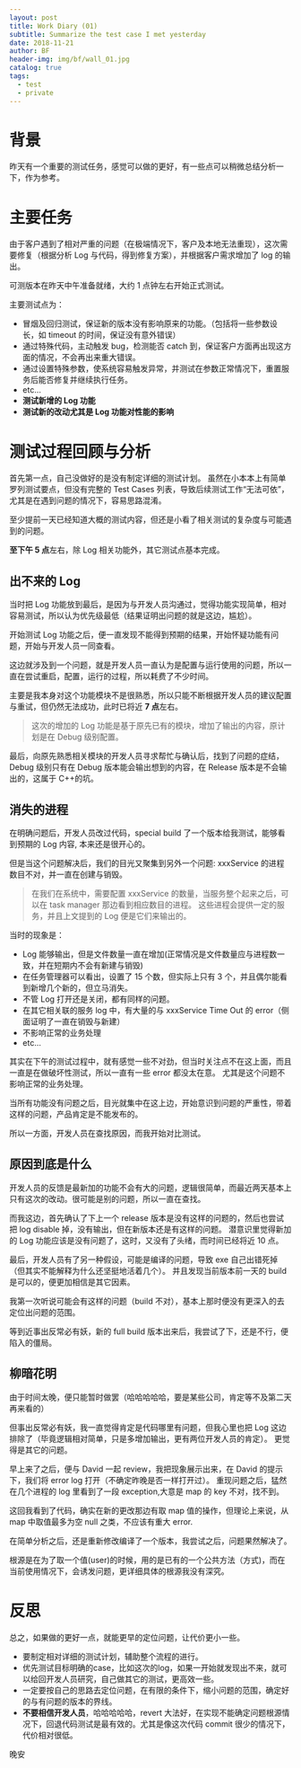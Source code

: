 ```yaml
---
layout: post
title: Work Diary (01)
subtitle: Summarize the test case I met yesterday
date: 2018-11-21
author: BF
header-img: img/bf/wall_01.jpg
catalog: true
tags:
  - test
  - private
---
```


# 背景

昨天有一个重要的测试任务，感觉可以做的更好，有一些点可以稍微总结分析一下，作为参考。
<!-- more -->
# 主要任务

由于客户遇到了相对严重的问题（在极端情况下，客户及本地无法重现），这次需要修复（根据分析 Log 与代码，得到修复方案），并根据客户需求增加了 log 的输出。

可测版本在昨天中午准备就绪，大约 1 点钟左右开始正式测试。

主要测试点为：

- 冒烟及回归测试，保证新的版本没有影响原来的功能。（包括将一些参数设长，如 timeout 的时间，保证没有意外错误）
- 通过特殊代码，主动触发 bug，检测能否 catch 到，保证客户方面再出现这方面的情况，不会再出来重大错误。
- 通过设置特殊参数，使系统容易触发异常，并测试在参数正常情况下，重置服务后能否修复并继续执行任务。
- etc...
- **测试新增的 Log 功能**
- **测试新的改动尤其是 Log 功能对性能的影响**

# 测试过程回顾与分析

首先第一点，自己没做好的是没有制定详细的测试计划。 虽然在小本本上有简单罗列测试要点，但没有完整的 Test Cases 列表，导致后续测试工作“无法可依”，尤其是在遇到问题的情况下，容易思路混淆。

至少提前一天已经知道大概的测试内容，但还是小看了相关测试的复杂度与可能遇到的问题。

**至下午 5 点**左右，除 Log 相关功能外，其它测试点基本完成。

## 出不来的 Log

当时把 Log 功能放到最后，是因为与开发人员沟通过，觉得功能实现简单，相对容易测试，所以认为优先级最低（结果证明出问题的就是这边，尴尬）。

开始测试 Log 功能之后，便一直发现不能得到预期的结果，开始怀疑功能有问题，开始与开发人员一同查看。

这边就涉及到一个问题，就是开发人员一直认为是配置与运行使用的问题，所以一直在尝试重启，配置，运行的过程，所以耗费了不少时间。

主要是我本身对这个功能模块不是很熟悉，所以只能不断根据开发人员的建议配置与重试，但仍然无法成功，此时已将近 **7 点**左右。

> 这次的增加的 Log 功能是基于原先已有的模块，增加了输出的内容，原计划是在 Debug 级别配置。

最后，向原先熟悉相关模块的开发人员寻求帮忙与确认后，找到了问题的症结，Debug 级别只有在 Debug 版本能会输出想到的内容，在 Release 版本是不会输出的，这属于 C++的坑。

## 消失的进程

在明确问题后，开发人员改过代码，special build 了一个版本给我测试，能够看到预期的 Log 内容, 本来还是很开心的。

但是当这个问题解决后，我们的目光又聚集到另外一个问题: xxxService 的进程数目不对，并一直在创建与销毁。

> 在我们在系统中，需要配置 xxxService 的数量，当服务整个起来之后，可以在 task manager 那边看到相应数目的进程。
> 这些进程会提供一定的服务，并且上文提到的 Log 便是它们来输出的。

当时的现象是：

- Log 能够输出，但是文件数量一直在增加(正常情况是文件数量应与进程数一致，并在短期内不会有新建与销毁)
- 在任务管理器可以看出，设置了 15 个数，但实际上只有 3 个，并且偶尔能看到新增几个新的，但立马消失。
- 不管 Log 打开还是关闭，都有同样的问题。
- 在其它相关联的服务 log 中，有大量的与 xxxService Time Out 的 error（侧面证明了一直在销毁与新建）
- 不影响正常的业务处理
- etc...

其实在下午的测试过程中，就有感觉一些不对劲，但当时关注点不在这上面，而且一直是在做破坏性测试，所以一直有一些 error 都没太在意。
尤其是这个问题不影响正常的业务处理。

当所有功能没有问题之后，目光就集中在这上边，开始意识到问题的严重性，带着这样的问题，产品肯定是不能发布的。

所以一方面，开发人员在查找原因，而我开始对比测试。

## 原因到底是什么

开发人员的反馈是最新加的功能不会有大的问题，逻辑很简单，而最近两天基本上只有这次的改动。很可能是别的问题，所以一直在查找。

而我这边，首先确认了下上一个 release 版本是没有这样的问题的，然后也尝试把 log disable 掉，没有输出，但在新版本还是有这样的问题。
潜意识里觉得新加的 Log 功能应该是没有问题了，这时，又没有了头绪，而时间已经将近 10 点。

最后，开发人员有了另一种假设，可能是编译的问题，导致 exe 自己出错死掉（但其实不能解释为什么还坚挺地活着几个）。
并且发现当前版本前一天的 build 是可以的，便更加相信是其它因素。

我第一次听说可能会有这样的问题（build 不对），基本上那时便没有更深入的去定位出问题的范围。

等到近事出反常必有妖，新的 full build 版本出来后，我尝试了下，还是不行，便陷入的僵局。

## 柳暗花明

由于时间太晚，便只能暂时做罢（哈哈哈哈哈，要是某些公司，肯定等不及第二天再来看的）

但事出反常必有妖，我一直觉得肯定是代码哪里有问题，但我心里也把 Log 这边排除了（毕竟逻辑相对简单，只是多增加输出，更有两位开发人员的肯定）。
更觉得是其它的问题。

早上来了之后，便与 David 一起 review，我把现象展示出来，在 David 的提示下，我们将 error log 打开（不确定昨晚是否一样打开过）。
重现问题之后，猛然在几个进程的 log 里看到了一段 exception,大意是 map 的 key 不对，找不到。

这回我看到了代码，确实在新的更改那边有取 map 值的操作，但理论上来说，从 map 中取值最多为空 null 之类，不应该有重大 error.

在简单分析之后，还是重新修改编译了一个版本，我尝试之后，问题果然解决了。

根源是在为了取一个值(user)的时候，用的是已有的一个公共方法（方式)，而在当前使用情况下，会诱发问题，更详细具体的根源我没有深究。

# 反思

总之，如果做的更好一点，就能更早的定位问题，让代价更小一些。

- 要制定相对详细的测试计划，辅助整个流程的进行。
- 优先测试目标明确的case，比如这次的log，如果一开始就发现出不来，就可以给回开发人员研究，自己做其它的测试，更高效一些。
- 一定要按自己的思路去定位问题，在有限的条件下，缩小问题的范围，确定好的与有问题的版本的界线。
- **不要相信开发人员**，哈哈哈哈哈，revert 大法好，在实现不能确定问题根源情况下，回退代码测试是最有效的。尤其是像这次代码 commit 很少的情况下，代价相对很低。

晚安
